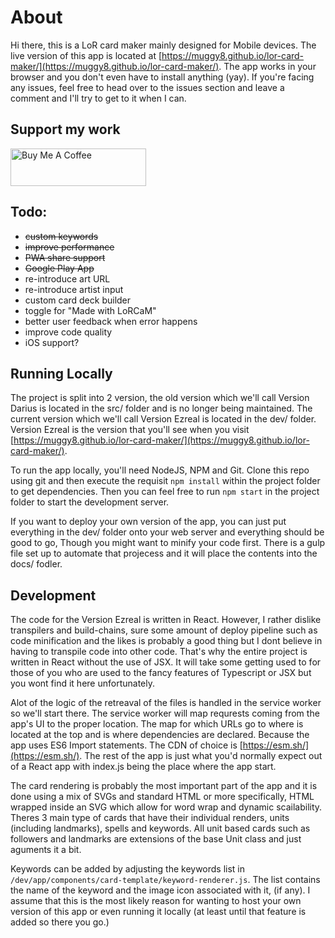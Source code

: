 # About
Hi there, this is a LoR card maker mainly designed for Mobile devices. The live version of this app is located at [https://muggy8.github.io/lor-card-maker/](https://muggy8.github.io/lor-card-maker/). The app works in your browser and you don't even have to install anything (yay). If you're facing any issues, feel free to head over to the issues section and leave a comment and I'll try to get to it when I can.

## Support my work

<a href="https://www.buymeacoffee.com/muggyate" target="_blank"><img src="https://cdn.buymeacoffee.com/buttons/v2/default-violet.png" alt="Buy Me A Coffee" style="height: 60px !important;width: 217px !important;" ></a>

## Todo:
- ~~custom keywords~~
- ~~improve performance~~
- ~~PWA share support~~
- ~~Google Play App~~
- re-introduce art URL
- re-introduce artist input
- custom card deck builder
- toggle for "Made with LoRCaM"
- better user feedback when error happens
- improve code quality
- iOS support?

## Running Locally
The project is split into 2 version, the old version which we'll call Version Darius is located in the src/ folder and is no longer being maintained. The current version which we'll call Version Ezreal is located in the dev/ folder. Version Ezreal is the version that you'll see when you visit [https://muggy8.github.io/lor-card-maker/](https://muggy8.github.io/lor-card-maker/).

To run the app locally, you'll need NodeJS, NPM and Git. Clone this repo using git and then execute the requisit `npm install` within the project folder to get dependencies. Then you can feel free to run `npm start` in the project folder to start the development server.

If you want to deploy your own version of the app, you can just put everything in the dev/ folder onto your web server and everything should be good to go, Though you might want to minify your code first. There is a gulp file set up to automate that projecess and it will place the contents into the docs/ fodler.

## Development
The code for the Version Ezreal is written in React. However, I rather dislike transpilers and build-chains, sure some amount of deploy pipeline such as code minification and the likes is probably a good thing but I dont believe in having to transpile code into other code. That's why the entire project is written in React without the use of JSX. It will take some getting used to for those of you who are used to the fancy features of Typescript or JSX but you wont find it here unfortunately.

Alot of the logic of the retreaval of the files is handled in the service worker so we'll start there. The service worker will map requrests coming from the app's UI to the proper location. The map for which URLs go to where is located at the top and is where dependencies are declared. Because the app uses ES6 Import statements. The CDN of choice is [https://esm.sh/](https://esm.sh/). The rest of the app is just what you'd normally expect out of a React app with index.js being the place where the app start.

The card rendering is probably the most important part of the app and it is done using a mix of SVGs and standard HTML or more specifically, HTML wrapped inside an SVG which allow for word wrap and dynamic scailability. Theres 3 main type of cards that have their individual renders, units (including landmarks), spells and keywords. All unit based cards such as followers and landmarks are extensions of the base Unit class and just aguments it a bit.

Keywords can be added by adjusting the keywords list in `/dev/app/components/card-template/keyword-renderer.js`. The list contains the name of the keyword and the image icon associated with it, (if any). I assume that this is the most likely reason for wanting to host your own version of this app or even running it locally (at least until that feature is added so there you go.)
